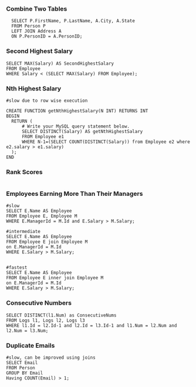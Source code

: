 ### Combine Two Tables
```
  SELECT P.FirstName, P.LastName, A.City, A.State
  FROM Person P
  LEFT JOIN Address A
  ON P.PersonID = A.PersonID;
```

### Second Highest Salary
```
SELECT MAX(Salary) AS SecondHighestSalary 
FROM Employee
WHERE Salary < (SELECT MAX(Salary) FROM Employee);
```

### Nth Highest Salary
```
#slow due to row wise execution

CREATE FUNCTION getNthHighestSalary(N INT) RETURNS INT
BEGIN
  RETURN (
      # Write your MySQL query statement below.
      SELECT DISTINCT(Salary) AS getNthHighestSalary
      FROM Employee e1
      WHERE N-1=(SELECT COUNT(DISTINCT(Salary)) from Employee e2 where e2.salary > e1.salary)
  );
END
```



### Rank Scores

```

```

### Employees Earning More Than Their Managers  
```
#slow
SELECT E.Name AS Employee
FROM Employee E, Employee M
WHERE E.ManagerId = M.Id and E.Salary > M.Salary;

#intermediate
SELECT E.Name AS Employee
FROM Employee E join Employee M
on E.ManagerId = M.Id 
WHERE E.Salary > M.Salary;


#fastest
SELECT E.Name AS Employee
FROM Employee E inner join Employee M
on E.ManagerId = M.Id 
WHERE E.Salary > M.Salary;
```


### Consecutive Numbers
```
SELECT DISTINCT(l1.Num) as ConsecutiveNums
FROM Logs l1, Logs l2, Logs l3
WHERE l1.Id = l2.Id-1 and l2.Id = l3.Id-1 and l1.Num = l2.Num and l2.Num = l3.Num; 
```

### Duplicate Emails
```
#slow, can be improved using joins
SELECT Email
FROM Person
GROUP BY Email
Having COUNT(Email) > 1;
```
